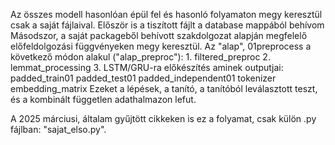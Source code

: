 Az összes modell hasonlóan épül fel és hasonló folyamaton megy keresztül csak a saját fájlaival. 
    Először is a tiszított fájlt a database mappából behívom
    Másodszor, a saját packageből behívott szakdolgozat alapján megfelelő előfeldolgozási függvényeken megy keresztül.
    Az "alap", 01preprocess a következő módon alakul ("alap_preproc"):
        1. filtered_preproc
        2. lemmat_processing
        3. LSTM/GRU-ra előkészítés aminek outputjai:
            padded_train01
            padded_test01
            padded_independent01
            tokenizer
            embedding_matrix
    Ezeket a lépések, a tanító, a tanítóból leválasztott teszt, és a kombinált független adathalmazon lefut.

A 2025 márciusi, általam gyűjtött cikkeken is ez a folyamat, csak külön .py fájlban: "sajat_elso.py".
